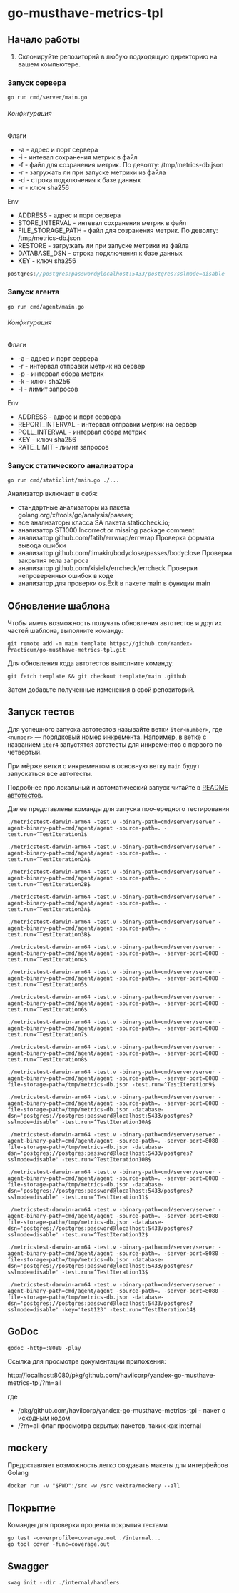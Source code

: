 # go-musthave-metrics-tpl

## Начало работы

1. Склонируйте репозиторий в любую подходящую директорию на вашем компьютере.

### Запуск сервера

```shell
go run cmd/server/main.go
```

###### Конфигурация

Флаги

- -a - адрес и порт сервера
- -i - интевал сохранения метрик в файл
- -f - файл для созранения метрик. По деволту: /tmp/metrics-db.json
- -r - загружать ли при запуске метрики из файла
- -d - строка подключения к базе данных
- -r - ключ sha256

Env

- ADDRESS - адрес и порт сервера
- STORE_INTERVAL - интевал сохранения метрик в файл
- FILE_STORAGE_PATH - файл для созранения метрик. По деволту: /tmp/metrics-db.json
- RESTORE - загружать ли при запуске метрики из файла
- DATABASE_DSN - строка подключения к базе данных
- KEY - ключ sha256

```go
postgres://postgres:password@localhost:5433/postgres?sslmode=disable
```

### Запуск агента

```shell
go run cmd/agent/main.go
```

###### Конфигурация

Флаги

- -a - адрес и порт сервера
- -r - интервал отправки метрик на сервер
- -p - интервал сбора метрик
- -k - ключ sha256
- -l - лимит запросов

Env

- ADDRESS - адрес и порт сервера
- REPORT_INTERVAL - интервал отправки метрик на сервер
- POLL_INTERVAL - интервал сбора метрик
- KEY - ключ sha256
- RATE_LIMIT - лимит запросов

### Запуск статического анализатора

```shell
go run cmd/staticlint/main.go ./...
```

Анализатор включает в себя:

- стандартные анализаторы из пакета golang.org/x/tools/go/analysis/passes;
- все анализаторы класса SA пакета staticcheck.io;
- анализатор ST1000 Incorrect or missing package comment
- анализатор github.com/fatih/errwrap/errwrap Проверка формата вывода ошибки
- анализатор github.com/timakin/bodyclose/passes/bodyclose Проверка закрытия тела запроса
- анализатор github.com/kisielk/errcheck/errcheck Проверки непроверенных ошибок в коде
- анализатор для проверки os.Exit в пакете main в функции main

## Обновление шаблона

Чтобы иметь возможность получать обновления автотестов и других частей шаблона, выполните команду:

```
git remote add -m main template https://github.com/Yandex-Practicum/go-musthave-metrics-tpl.git
```

Для обновления кода автотестов выполните команду:

```
git fetch template && git checkout template/main .github
```

Затем добавьте полученные изменения в свой репозиторий.

## Запуск тестов

Для успешного запуска автотестов называйте ветки `iter<number>`, где `<number>` — порядковый номер инкремента. Например, в ветке с названием `iter4` запустятся автотесты для инкрементов с первого по четвёртый.

При мёрже ветки с инкрементом в основную ветку `main` будут запускаться все автотесты.

Подробнее про локальный и автоматический запуск читайте в [README автотестов](https://github.com/Yandex-Practicum/go-autotests).

Далее представлены команды для запуска поочередного тестирования

```shell
./metricstest-darwin-arm64 -test.v -binary-path=cmd/server/server -agent-binary-path=cmd/agent/agent -source-path=. -test.run=^TestIteration1$
```

```shell
./metricstest-darwin-arm64 -test.v -binary-path=cmd/server/server -agent-binary-path=cmd/agent/agent -source-path=. -test.run=^TestIteration2A$
```

```shell
./metricstest-darwin-arm64 -test.v -binary-path=cmd/server/server -agent-binary-path=cmd/agent/agent -source-path=. -test.run=^TestIteration2B$
```

```shell
./metricstest-darwin-arm64 -test.v -binary-path=cmd/server/server -agent-binary-path=cmd/agent/agent -source-path=. -test.run=^TestIteration3A$
```

```shell
./metricstest-darwin-arm64 -test.v -binary-path=cmd/server/server -agent-binary-path=cmd/agent/agent -source-path=. -test.run=^TestIteration3B$
```

```shell
./metricstest-darwin-arm64 -test.v -binary-path=cmd/server/server -agent-binary-path=cmd/agent/agent -source-path=. -server-port=8080 -test.run=^TestIteration4$
```

```shell
./metricstest-darwin-arm64 -test.v -binary-path=cmd/server/server -agent-binary-path=cmd/agent/agent -source-path=. -server-port=8080 -test.run=^TestIteration5$
```

```shell
./metricstest-darwin-arm64 -test.v -binary-path=cmd/server/server -agent-binary-path=cmd/agent/agent -source-path=. -server-port=8080 -test.run=^TestIteration6$
```

```shell
./metricstest-darwin-arm64 -test.v -binary-path=cmd/server/server -agent-binary-path=cmd/agent/agent -source-path=. -server-port=8080 -test.run=^TestIteration7$
```

```shell
./metricstest-darwin-arm64 -test.v -binary-path=cmd/server/server -agent-binary-path=cmd/agent/agent -source-path=. -server-port=8080 -test.run=^TestIteration8$
```

```shell
./metricstest-darwin-arm64 -test.v -binary-path=cmd/server/server -agent-binary-path=cmd/agent/agent -source-path=. -server-port=8080 -file-storage-path=/tmp/metrics-db.json -test.run=^TestIteration9$
```

```shell
./metricstest-darwin-arm64 -test.v -binary-path=cmd/server/server -agent-binary-path=cmd/agent/agent -source-path=. -server-port=8080 -file-storage-path=/tmp/metrics-db.json -database-dsn='postgres://postgres:password@localhost:5433/postgres?sslmode=disable' -test.run=^TestIteration10A$
```

```shell
./metricstest-darwin-arm64 -test.v -binary-path=cmd/server/server -agent-binary-path=cmd/agent/agent -source-path=. -server-port=8080 -file-storage-path=/tmp/metrics-db.json -database-dsn='postgres://postgres:password@localhost:5433/postgres?sslmode=disable' -test.run=^TestIteration10B$
```

```shell
./metricstest-darwin-arm64 -test.v -binary-path=cmd/server/server -agent-binary-path=cmd/agent/agent -source-path=. -server-port=8080 -file-storage-path=/tmp/metrics-db.json -database-dsn='postgres://postgres:password@localhost:5433/postgres?sslmode=disable' -test.run=^TestIteration11$
```

```shell
./metricstest-darwin-arm64 -test.v -binary-path=cmd/server/server -agent-binary-path=cmd/agent/agent -source-path=. -server-port=8080 -file-storage-path=/tmp/metrics-db.json -database-dsn='postgres://postgres:password@localhost:5433/postgres?sslmode=disable' -test.run=^TestIteration12$
```

```shell
./metricstest-darwin-arm64 -test.v -binary-path=cmd/server/server -agent-binary-path=cmd/agent/agent -source-path=. -server-port=8080 -file-storage-path=/tmp/metrics-db.json -database-dsn='postgres://postgres:password@localhost:5433/postgres?sslmode=disable' -test.run=^TestIteration13$
```

```shell
./metricstest-darwin-arm64 -test.v -binary-path=cmd/server/server -agent-binary-path=cmd/agent/agent -source-path=. -server-port=8080 -file-storage-path=/tmp/metrics-db.json -database-dsn='postgres://postgres:password@localhost:5433/postgres?sslmode=disable' -key='test123' -test.run=^TestIteration14$
```

## GoDoc

```shell
godoc -http=:8080 -play
```

Ссылка для просмотра документации приложения:

http://localhost:8080/pkg/github.com/havilcorp/yandex-go-musthave-metrics-tpl/?m=all

где

- /pkg/github.com/havilcorp/yandex-go-musthave-metrics-tpl - пакет с исходным кодом
- /?m=all флаг просмотра скрытых пакетов, таких как internal

## mockery

Предоставляет возможность легко создавать макеты для интерфейсов Golang

```shell
docker run -v "$PWD":/src -w /src vektra/mockery --all
```

## Покрытие

Команды для проверки процента покрытия тестами

```shell
go test -coverprofile=coverage.out ./internal...
go tool cover -func=coverage.out
```

## Swagger

```shell
swag init --dir ./internal/handlers
```
